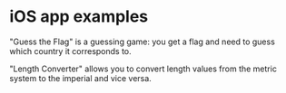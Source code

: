 # iOS app examples

"Guess the Flag" is a guessing game: you get a flag and need to guess which country it corresponds to.

"Length Converter" allows you to convert length values from the metric system to the imperial and vice versa.


